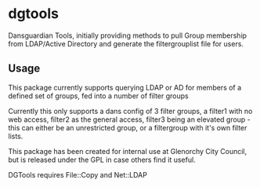 dgtools
=======

Dansguardian Tools, initially providing methods to pull Group membership from LDAP/Active Directory and generate the filtergrouplist file for users.


## Usage

This package currently supports querying LDAP or AD for members of a defined set of groups, fed into a number of filter groups

Currently this only supports a dans config of 3 filter groups, a filter1 with no web access, filter2 as the general access, filter3 being an elevated group - this can either be an unrestricted group, or a filtergroup with it's own filter lists.

This package has been created for internal use at Glenorchy City Council, but is released under the GPL in case others find it useful.

DGTools requires File::Copy and Net::LDAP
